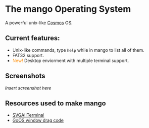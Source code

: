 # The mango Operating System
A powerful unix-like [Cosmos](https://github.com/CosmosOS/Cosmos) OS.

## Current features:
- Unix-like commands, type `help` while in mango to list all of them.
- FAT32 support.
- <span style="color:darkorange">New!</span> Desktop enviorment with multiple terminal support.

## Screenshots
*Insert screenshot here*

## Resources used to make mango
- [SVGAIITerminal](https://github.com/9xbt/SVAIITerminal)
- [GoOS window drag code](https://github.com/9xbt/GoOS/blob/Development/GoOS/GUI/Window.cs)
